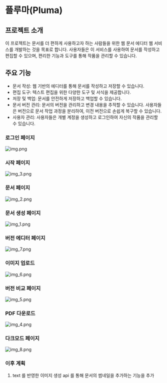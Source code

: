 # 플루마(Pluma)
## 프로젝트 소개
이 프로젝트는 문서를 더 편하게 사용하고자 하는 사람들을 위한 웹 문서 에디터 웹 서비스를 개발하는 것을 목표로 합니다.
사용자들은 이 서비스를 사용하여 문서를 작성하고 편집할 수 있으며, 편리한 기능과 도구를 통해 작품을 관리할 수 있습니다.

## 주요 기능
* 문서 작성: 웹 기반의 에디터를 통해 문서를 작성하고 저장할 수 있습니다.
* 편집 도구: 텍스트 편집을 위한 다양한 도구 및 서식을 제공합니다.
* 저장 및 백업: 문서를 안전하게 저장하고 백업할 수 있습니다.
* 문서 버전 관리: 문서의 버전을 관리하고 변경 내용을 추적할 수 있습니다. 사용자들은 버전으로 문서 작업 과정을 분리하여, 이전 버전으로 손쉽게 복구할 수 있습니다.
* 사용자 관리: 사용자들은 개별 계정을 생성하고 로그인하여 자신의 작품을 관리할 수 있습니다.

### 로그인 페이지
![img.png](README_images/img.png)

### 시작 페이지
![img_3.png](README_images/img_3.png)

### 문서 페이지
![img_2.png](README_images/img_2.png)

### 문서 생성 페이지
![img_1.png](README_images/img_1.png)

### 버전 에디터 페이지
![img_7.png](README_images/img_7.png)

### 이미지 업로드
![img_6.png](README_images/img_6.png)

### 버전 비교 페이지
![img_5.png](README_images/img_5.png)

### PDF 다운로드
![img_4.png](README_images/img_4.png)

### 다크모드 페이지
![img_8.png](README_images/img_8.png)


### 이후 계획
1. text 를 반영한 이미지 생성 api 를 통해 문서의 썸네일을 추가하는 기능을 추가
